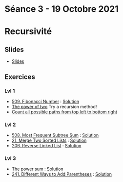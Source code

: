 # Séance 3 - 19 Octobre 2021
# Recursivité
## Slides
  - [Slides]()
## Exercices
### Lvl 1
  - [509. Fibonacci Number](https://leetcode.com/problems/fibonacci-number/) : [Solution]()
  - [The power of two](https://leetcode.com/problems/power-of-two/submissions/) Try a recursion method!
  - [Count all possible paths from top left to bottom right](https://practice.geeksforgeeks.org/problems/count-all-possible-paths-from-top-left-to-bottom-right3011/1#)
### Lvl 2
  - [508. Most Frequent Subtree Sum](https://leetcode.com/problems/most-frequent-subtree-sum/) : [Solution]()
  - [21. Merge Two Sorted Lists](https://leetcode.com/problems/merge-two-sorted-lists/) : [Solution](merge-two-sorted-lists.py)
  - [206. Reverse Linked List](https://leetcode.com/problems/reverse-linked-list/) : [Solution](Reverse-Linked-List.py)
  
### Lvl 3
  - [The power sum](https://www.hackerrank.com/challenges/the-power-sum/problem) : [Solution]()
  - [241. Different Ways to Add Parentheses](https://leetcode.com/problems/different-ways-to-add-parentheses/) : [Solution](Different-Ways-to-Add-Parentheses.py)
